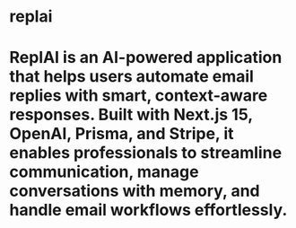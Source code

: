 # replai

# ReplAI is an AI-powered application that helps users automate email replies with smart, context-aware responses. Built with Next.js 15, OpenAI, Prisma, and Stripe, it enables professionals to streamline communication, manage conversations with memory, and handle email workflows effortlessly.
